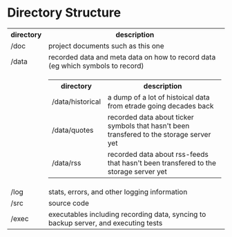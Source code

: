 # Directory Structure
<table>
  <tr>
    <th>directory</th>
    <th>description</th>
  </tr>
  <tr>
    <td>/doc</td>
    <td>project documents such as this one</td>
  </tr>
  <tr>
    <td>/data</td>
    <td>recorded data and meta data on how to record data (eg which symbols to record)</td>
  </tr>
  <td></td><td>
    <table>
      <tr>
        <th>directory</th>
        <th>description</th>
      </tr>
      <tr>
        <td>/data/historical</td>
        <td>a dump of a lot of histoical data from etrade going decades back</td>
      </tr>
      <tr>
        <td>/data/quotes</td>
        <td>recorded data about ticker symbols that hasn't been transfered to the storage server yet</td>
      </tr>
      <tr>
        <td>/data/rss</td>
        <td>recorded data about rss-feeds that hasn't been transfered to the storage server yet</td>
      </tr>
    </table>
  </td>
  <tr>
    <td>/log</td>
    <td>stats, errors, and other logging information</td>
  </tr>
  <tr>
    <td>/src</td>
    <td>source code</td>
  </tr>
  <tr>
    <td>/exec</td>
    <td>executables including recording data, syncing to backup server, and executing tests</td>
  </tr>
</table>

<style>
  table{
    border-spacing: 40px 20px;
  }
</style>
